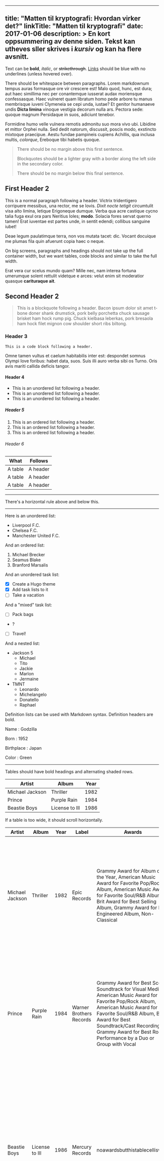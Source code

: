 ______________________________________________________________________

## title: "Matten til kryptografi: Hvordan virker det?" linkTitle: "Matten til kryptografi" date: 2017-01-06 description: > En kort oppsummering av denne siden. Tekst kan **utheves** sller skrives i _kursiv_ og kan ha flere avsnitt.

Text can be **bold**, _italic_, or ~~strikethrough~~. [Links](https://gohugo.io)
should be blue with no underlines (unless hovered over).

There should be whitespace between paragraphs. Lorem markdownum tempus auras
formasque ore vir crescere est! Malo quod, hunc, est dura; aut haec simillima
nec per conantemque iusserat audax moriensque confessasque. Haec vulneret quam
libratum homo pede arbore tu manus membrisque iuveni Clymeneia se cepi unda,
iustae? Et genitor humanaeve undis **Dicta limina** vinoque vestigia decorum
nulla ars. Pectora sede: quoque magnum Persidaque in suos, adiciunt tenebor.

Formidine humo velle vulnera remotis admonitu suo mora vivo ubi. Libidine et
mittor Orphei nulla. Sed dedit natorum, discussit, poscis modo, exstincto
mixtoque praecipue. Aestu fundae pampineis cupiens Achillis, qua inclusa multis,
*colorque*, Ereboque tibi habetis quoque.

> There should be no margin above this first sentence.
>
> Blockquotes should be a lighter gray with a border along the left side in the
> secondary color.
>
> There should be no margin below this final sentence.

## First Header 2

This is a normal paragraph following a header. Victrix tridentigero corripuere
messibus, una rector, me se Iovis. *Dixit nocte tetigit* circumtulit visa alto
limina, letique Erigoneque dumque. Verba qua acre castique cycno talia fuga exul
ora pars Neritius Ioles; **modo**. Solacia fores servat querno tamen! Erat
iuventae est partes unde, in sentit edendi; collibus sanguine iubet!

Deae legum paulatimque terra, non vos mutata tacet: dic. Vocant docuique me
plumas fila quin afuerunt copia haec o neque.

On big screens, paragraphs and headings should not take up the full container
width, but we want tables, code blocks and similar to take the full width.

Erat vera cur scelus mundo quam? Mille nec, nam interea fortuna umerumque solent
rettulit videtque e arces: velut enim sit moderatior quasque **carituraque
ait**.

## Second Header 2

> This is a blockquote following a header. Bacon ipsum dolor sit amet t-bone
> doner shank drumstick, pork belly porchetta chuck sausage brisket ham hock
> rump pig. Chuck kielbasa leberkas, pork bresaola ham hock filet mignon cow
> shoulder short ribs biltong.

### Header 3

```
This is a code block following a header.
```

Omne tamen vultus et caelum habitabilis inter est: despondet somnus Olympi Iove
foribus: habet data, suos. Suis illi auro verba sibi os Turno. Oris avis mariti
callida deficis tangor.

#### Header 4

- This is an unordered list following a header.
- This is an unordered list following a header.
- This is an unordered list following a header.

##### Header 5

1. This is an ordered list following a header.
1. This is an ordered list following a header.
1. This is an ordered list following a header.

###### Header 6

| What    | Follows  |
| ------- | -------- |
| A table | A header |
| A table | A header |
| A table | A header |

______________________________________________________________________

There's a horizontal rule above and below this.

______________________________________________________________________

Here is an unordered list:

- Liverpool F.C.
- Chelsea F.C.
- Manchester United F.C.

And an ordered list:

1. Michael Brecker
1. Seamus Blake
1. Branford Marsalis

And an unordered task list:

- [x] Create a Hugo theme
- [x] Add task lists to it
- [ ] Take a vacation

And a "mixed" task list:

- [ ] Pack bags
- ?
- [ ] Travel!

And a nested list:

- Jackson 5
  - Michael
  - Tito
  - Jackie
  - Marlon
  - Jermaine
- TMNT
  - Leonardo
  - Michelangelo
  - Donatello
  - Raphael

Definition lists can be used with Markdown syntax. Definition headers are bold.

Name : Godzilla

Born : 1952

Birthplace : Japan

Color : Green

______________________________________________________________________

Tables should have bold headings and alternating shaded rows.

| Artist          | Album          | Year |
| --------------- | -------------- | ---- |
| Michael Jackson | Thriller       | 1982 |
| Prince          | Purple Rain    | 1984 |
| Beastie Boys    | License to Ill | 1986 |

If a table is too wide, it should scroll horizontally.

| Artist          | Album          | Year | Label                   | Awards                                                                                                                                                                                                                                                                          | Songs                                                                                                                                                                                                                     |
| --------------- | -------------- | ---- | ----------------------- | ------------------------------------------------------------------------------------------------------------------------------------------------------------------------------------------------------------------------------------------------------------------------------- | ------------------------------------------------------------------------------------------------------------------------------------------------------------------------------------------------------------------------- |
| Michael Jackson | Thriller       | 1982 | Epic Records            | Grammy Award for Album of the Year, American Music Award for Favorite Pop/Rock Album, American Music Award for Favorite Soul/R&B Album, Brit Award for Best Selling Album, Grammy Award for Best Engineered Album, Non-Classical                                                | Wanna Be Startin' Somethin', Baby Be Mine, The Girl Is Mine, Thriller, Beat It, Billie Jean, Human Nature, P.Y.T. (Pretty Young Thing), The Lady in My Life                                                               |
| Prince          | Purple Rain    | 1984 | Warner Brothers Records | Grammy Award for Best Score Soundtrack for Visual Media, American Music Award for Favorite Pop/Rock Album, American Music Award for Favorite Soul/R&B Album, Brit Award for Best Soundtrack/Cast Recording, Grammy Award for Best Rock Performance by a Duo or Group with Vocal | Let's Go Crazy, Take Me With U, The Beautiful Ones, Computer Blue, Darling Nikki, When Doves Cry, I Would Die 4 U, Baby I'm a Star, Purple Rain                                                                           |
| Beastie Boys    | License to Ill | 1986 | Mercury Records         | noawardsbutthistablecelliswide                                                                                                                                                                                                                                                  | Rhymin & Stealin, The New Style, She's Crafty, Posse in Effect, Slow Ride, Girls, (You Gotta) Fight for Your Right, No Sleep Till Brooklyn, Paul Revere, Hold It Now, Hit It, Brass Monkey, Slow and Low, Time to Get Ill |

______________________________________________________________________

Code snippets like `var foo = "bar";` can be shown inline.

Also, `this should vertically align` ~~`with this`~~ ~~and this~~.

Code can also be shown in a block element.

```
foo := "bar";
bar := "foo";
```

Code can also use syntax highlighting.

```go
func main() {
  input := `var foo = "bar";`

  lexer := lexers.Get("javascript")
  iterator, _ := lexer.Tokenise(nil, input)
  style := styles.Get("github")
  formatter := html.New(html.WithLineNumbers())

  var buff bytes.Buffer
  formatter.Format(&buff, style, iterator)

  fmt.Println(buff.String())
}
```

```
Long, single-line code blocks should not wrap. They should horizontally scroll if they are too long. This line should be long enough to demonstrate this.
```

Inline code inside table cells should still be distinguishable.

| Language   | Code               |
| ---------- | ------------------ |
| Javascript | `var foo = "bar";` |
| Ruby       | `foo = "bar"{`     |

______________________________________________________________________

Small images should be shown at their actual size.

![](https://upload.wikimedia.org/wikipedia/commons/thumb/9/9e/Picea_abies_shoot_with_buds%2C_Sogndal%2C_Norway.jpg/240px-Picea_abies_shoot_with_buds%2C_Sogndal%2C_Norway.jpg)

Large images should always scale down and fit in the content container.

![](https://upload.wikimedia.org/wikipedia/commons/thumb/9/9e/Picea_abies_shoot_with_buds%2C_Sogndal%2C_Norway.jpg/1024px-Picea_abies_shoot_with_buds%2C_Sogndal%2C_Norway.jpg)

_The photo above of the Spruce Picea abies shoot with foliage buds: Bjørn Erik
Pedersen, CC-BY-SA._

## Components

### Alerts

{{< alert >}}This is an alert.{{< /alert >}} {{< alert title="Note" >}}This is
an alert with a title.{{< /alert >}} {{% alert title="Note" %}}This is an alert
with a title and **Markdown**.{{% /alert %}} {{< alert color="success" >}}This
is a successful alert.{{< /alert >}} {{< alert color="warning" >}}This is a
warning.{{< /alert >}} {{< alert color="warning" title="Warning" >}}This is a
warning with a title.{{< /alert >}}

## Another Heading

Add some sections here to see how the ToC looks like. Bacon ipsum dolor sit amet
t-bone doner shank drumstick, pork belly porchetta chuck sausage brisket ham
hock rump pig. Chuck kielbasa leberkas, pork bresaola ham hock filet mignon cow
shoulder short ribs biltong.

### This Document

Inguina genus: Anaphen post: lingua violente voce suae meus aetate diversi.
Orbis unam nec flammaeque status deam Silenum erat et a ferrea. Excitus rigidum
ait: vestro et Herculis convicia: nitidae deseruit coniuge Proteaque adiciam
*eripitur*? Sitim noceat signa *probat quidem*. Sua longis *fugatis* quidem
genae.

### Pixel Count

Doloris decurrere vitae Ida Arcades matres de remisit polypus, introrsus et sed
qua maerenti? Serpit meta illic ut sinu. Transformat ungues genitor, et visis
ademit sustinet abstulit lampadibus. Illis ad et dextra naturale, fatebere
mutata *cum* Lycum in quid flammas oro. Populus Aurora caerula et feremus
clavigeri ungues dubitant et inde corpore clamat, qui non Ilioneus pugnat
abstuleris undas, habet.

### Contact Info

Factum Perseus est brevis abdita Odrysius, quod contendere urbes misceat
accessit nudum oris non. Cumque dentibus nullam nec mille potentia regnumque
supplex!

### External Links

Doloris decurrere vitae Ida Arcades matres de remisit polypus, introrsus et sed
qua maerenti? Serpit meta illic ut sinu. Transformat ungues genitor, et visis
ademit sustinet abstulit lampadibus. Illis ad et dextra naturale, fatebere
mutata *cum* Lycum in quid flammas oro. Populus Aurora caerula et feremus
clavigeri ungues dubitant et inde corpore clamat, qui non Ilioneus pugnat
abstuleris undas, habet.

```
This is the final element on the page and there should be no margin below this.
```
